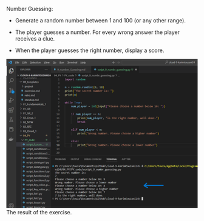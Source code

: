 Number Guessing:  

- Generate a random number between 1 and 100 (or any other range).  

- The player guesses a number. For every wrong answer the player receives a clue.  

- When the player guesses the right number, display a score.

![The result of the exercise](https://github.com/Techgrounds-Cloud-9/cloud-9-karimtouzani24/blob/0f7bfa9002160f250375891f197279d655944f67/00_includes/PY/result_number_guessing.png)
The result of the exercise.